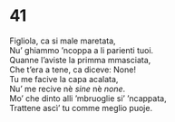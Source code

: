 # 41  
  
Figliola, ca si male maretata,  
Nu’ ghiammo ’ncoppa a li parienti tuoi.  
Quanne l’aviste la primma mmasciata,  
Che t’era a tene, ca diceve: None!  
Tu me facive la capa acalata,  
Nu’ me recive nè *sine* nè *none*.  
Mo’ che dinto alli ’mbruoglie si’ ’ncappata,  
Trattene ascì’ tu comme meglio puoje.
